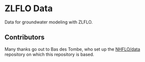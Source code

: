# ZLFLO Data

Data for groundwater modeling with ZLFLO.

## Contributors

Many thanks go out to Bas des Tombe, who set up the
[NHFLO/data](https://github.com/NHFLO/data) repository on which this repository
is based.